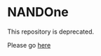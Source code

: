# NANDOne
This repository is deprecated.

Please go [here](https://github.com/tuxuser/py-durango-tools)
